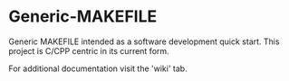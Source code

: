 # Generic-MAKEFILE
Generic MAKEFILE intended as a software development quick start. This project is C/CPP centric in its current form.

For additional documentation visit the 'wiki' tab.
